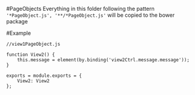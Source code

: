#PageObjects
Everything in this folder following the pattern `'*PageObject.js', '**/*PageObject.js'` will be copied to the bower package

#Example

```
//view1PageObject.js

function View2() {
    this.message = element(by.binding('view2Ctrl.message.message'));
}

exports = module.exports = {
    View2: View2
};

```